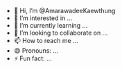 - 👋 Hi, I’m @AmarawadeeKaewthung
- 👀 I’m interested in ...
- 🌱 I’m currently learning ...
- 💞️ I’m looking to collaborate on ...
- 📫 How to reach me ...
- 😄 Pronouns: ...
- ⚡ Fun fact: ...

<!---
AmarawadeeKaewthung/AmarawadeeKaewthung is a ✨ special ✨ repository because its `README.md` (this file) appears on your GitHub profile.
You can click the Preview link to take a look at your changes.
--->
